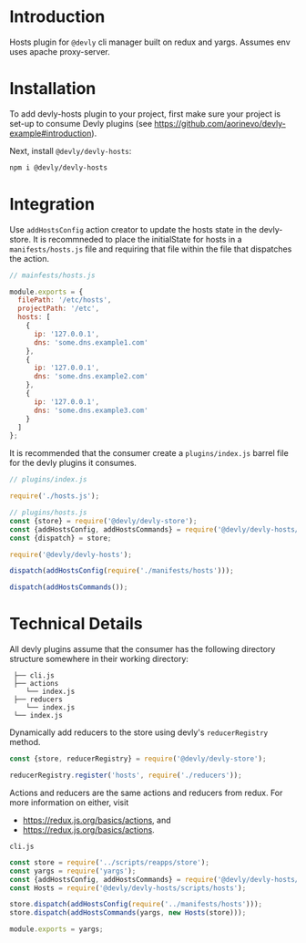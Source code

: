 # Introduction

Hosts plugin for `@devly` cli manager built on redux and yargs.  Assumes env uses apache proxy-server.

# Installation

To add devly-hosts plugin to your project, first make sure your project is set-up to consume Devly plugins (see https://github.com/aorinevo/devly-example#introduction).

Next, install `@devly/devly-hosts`:

```bash
npm i @devly/devly-hosts
```

# Integration

Use `addHostsConfig` action creator to update the hosts state in the devly-store.  It is recommneded to place the initialState for hosts in a `manifests/hosts.js` file and requiring that file within the file that dispatches the action.

```js
// mainfests/hosts.js

module.exports = {
  filePath: '/etc/hosts',
  projectPath: '/etc',
  hosts: [
    {
      ip: '127.0.0.1',
      dns: 'some.dns.example1.com'
    },
    {
      ip: '127.0.0.1',
      dns: 'some.dns.example2.com'
    },
    {
      ip: '127.0.0.1',
      dns: 'some.dns.example3.com'
    }
  ]
};
```

It is recommended that the consumer create a `plugins/index.js` barrel file for the devly plugins it consumes.

```js
// plugins/index.js

require('./hosts.js');

// plugins/hosts.js
const {store} = require('@devly/devly-store');
const {addHostsConfig, addHostsCommands} = require('@devly/devly-hosts/actions');
const {dispatch} = store;

require('@devly/devly-hosts');

dispatch(addHostsConfig(require('./manifests/hosts')));

dispatch(addHostsCommands());
```

# Technical Details

All devly plugins assume that the consumer has the following directory structure somewhere in their working directory:
```
 ├── cli.js
 ├── actions
    └── index.js
 ├── reducers
    └── index.js
 └── index.js
```

Dynamically add reducers to the store using devly's `reducerRegistry` method.
```js
const {store, reducerRegistry} = require('@devly/devly-store');

reducerRegistry.register('hosts', require('./reducers'));
```

Actions and reducers are the same actions and reducers from redux.  For more information on either, visit
 - https://redux.js.org/basics/actions, and
 - https://redux.js.org/basics/actions.

`cli.js`

```js
const store = require('../scripts/reapps/store');
const yargs = require('yargs');
const {addHostsConfig, addHostsCommands} = require('@devly/devly-hosts/actions');
const Hosts = require('@devly/devly-hosts/scripts/hosts');

store.dispatch(addHostsConfig(require('../manifests/hosts')));
store.dispatch(addHostsCommands(yargs, new Hosts(store)));

module.exports = yargs;
```
